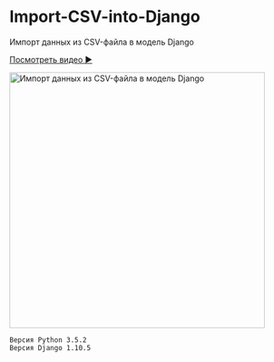 # Import-CSV-into-Django
Импорт данных из CSV-файла в модель Django

[Посмотреть видео :arrow_forward:](https://youtu.be/igKeXLDMSqU) 

<img src='https://i.ytimg.com/vi/igKeXLDMSqU/sddefault.jpg' alt='Импорт данных из CSV-файла в модель Django' width='450px'>

```
Версия Python 3.5.2
Версия Django 1.10.5
```